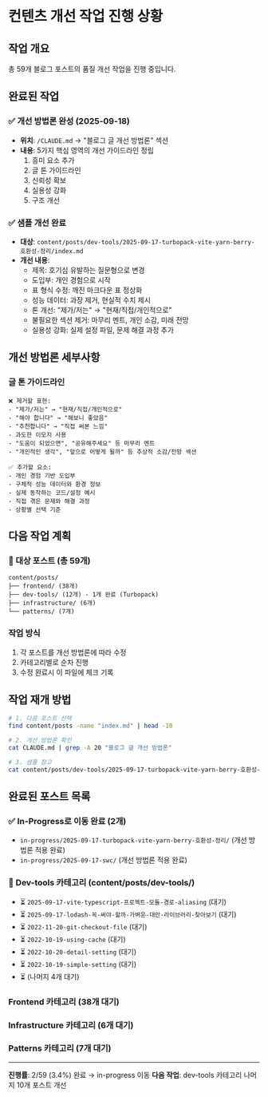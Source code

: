 # 컨텐츠 개선 작업 진행 상황

## 작업 개요

총 59개 블로그 포스트의 품질 개선 작업을 진행 중입니다.

## 완료된 작업

### ✅ 개선 방법론 완성 (2025-09-18)
- **위치**: `/CLAUDE.md` → "블로그 글 개선 방법론" 섹션
- **내용**: 5가지 핵심 영역의 개선 가이드라인 정립
  1. 흥미 요소 추가
  2. 글 톤 가이드라인
  3. 신뢰성 확보
  4. 실용성 강화
  5. 구조 개선

### ✅ 샘플 개선 완료
- **대상**: `content/posts/dev-tools/2025-09-17-turbopack-vite-yarn-berry-호환성-정리/index.md`
- **개선 내용**:
  - 제목: 호기심 유발하는 질문형으로 변경
  - 도입부: 개인 경험으로 시작
  - 표 형식 수정: 깨진 마크다운 표 정상화
  - 성능 데이터: 과장 제거, 현실적 수치 제시
  - 톤 개선: "제가/저는" → "현재/직접/개인적으로"
  - 불필요한 섹션 제거: 마무리 멘트, 개인 소감, 미래 전망
  - 실용성 강화: 실제 설정 파일, 문제 해결 과정 추가

## 개선 방법론 세부사항

### 글 톤 가이드라인
```
❌ 제거할 표현:
- "제가/저는" → "현재/직접/개인적으로"
- "해야 합니다" → "해보니 좋았음"
- "추천합니다" → "직접 써본 느낌"
- 과도한 이모지 사용
- "도움이 되었으면", "공유해주세요" 등 마무리 멘트
- "개인적인 생각", "앞으로 어떻게 될까" 등 추상적 소감/전망 섹션

✅ 추가할 요소:
- 개인 경험 기반 도입부
- 구체적 성능 데이터와 환경 정보
- 실제 동작하는 코드/설정 예시
- 직접 겪은 문제와 해결 과정
- 상황별 선택 기준
```

## 다음 작업 계획

### 🔄 대상 포스트 (총 59개)
```
content/posts/
├── frontend/ (38개)
├── dev-tools/ (12개) - 1개 완료 (Turbopack)
├── infrastructure/ (6개)
└── patterns/ (7개)
```

### 작업 방식
1. 각 포스트를 개선 방법론에 따라 수정
2. 카테고리별로 순차 진행
3. 수정 완료시 이 파일에 체크 기록

## 작업 재개 방법

```bash
# 1. 다음 포스트 선택
find content/posts -name "index.md" | head -10

# 2. 개선 방법론 확인
cat CLAUDE.md | grep -A 20 "블로그 글 개선 방법론"

# 3. 샘플 참고
cat content/posts/dev-tools/2025-09-17-turbopack-vite-yarn-berry-호환성-정리/index.md
```

## 완료된 포스트 목록

### ✅ In-Progress로 이동 완료 (2개)
- `in-progress/2025-09-17-turbopack-vite-yarn-berry-호환성-정리/` (개선 방법론 적용 완료)
- `in-progress/2025-09-17-swc/` (개선 방법론 적용 완료)

### 🔄 Dev-tools 카테고리 (content/posts/dev-tools/)
- ⏳ `2025-09-17-vite-typescript-프로젝트-모듈-경로-aliasing` (대기)
- ⏳ `2025-09-17-lodash-꼭-써야-할까-가벼운-대안-라이브러리-찾아보기` (대기)
- ⏳ `2022-11-20-git-checkout-file` (대기)
- ⏳ `2022-10-19-using-cache` (대기)
- ⏳ `2022-10-20-detail-setting` (대기)
- ⏳ `2022-10-19-simple-setting` (대기)
- ⏳ (나머지 4개 대기)

### Frontend 카테고리 (38개 대기)
### Infrastructure 카테고리 (6개 대기)
### Patterns 카테고리 (7개 대기)

---

**진행률**: 2/59 (3.4%) 완료 → in-progress 이동
**다음 작업**: dev-tools 카테고리 나머지 10개 포스트 개선
